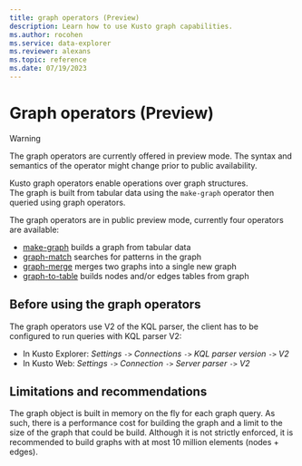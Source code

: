 ```yaml
---
title: graph operators (Preview)
description: Learn how to use Kusto graph capabilities.
ms.author: rocohen
ms.service: data-explorer
ms.reviewer: alexans
ms.topic: reference
ms.date: 07/19/2023
---
```

# Graph operators (Preview)

> [!WARNING]
> The graph operators are currently offered in preview mode. 
> The syntax and semantics of the operator might change prior to public availability.

Kusto graph operators enable operations over graph structures.  
The graph is built from tabular data using the `make-graph` operator then queried using graph operators.

The graph operators are in public preview mode, currently four operators are available:

* [make-graph](make-graph-operator.md) builds a graph from tabular data
* [graph-match](graph-match-operator.md) searches for patterns in the graph
* [graph-merge](graph-merge-operator.md) merges two graphs into a single new graph 
* [graph-to-table](graph-to-table-operator.md) builds nodes and/or edges tables from graph

## Before using the graph operators

The graph operators use V2 of the KQL parser, the client has to be configured to run queries with KQL parser V2:

* In Kusto Explorer: *Settings* `->` *Connections* `->` *KQL parser version* `->` *V2*
* In Kusto Web: *Settings* `->` *Connection* `->` *Server parser* `->` *V2*

## Limitations and recommendations

The graph object is built in memory on the fly for each graph query. As such, there is a performance cost for building the graph and a limit to the size of the graph that could be build. 
Although it is not strictly enforced, it is recommended to build graphs with at most 10 million elements (nodes + edges).
